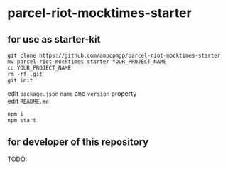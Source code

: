 # parcel-riot-mocktimes-starter


## for use as starter-kit

```shell
git clone https://github.com/ampcpmgp/parcel-riot-mocktimes-starter
mv parcel-riot-mocktimes-starter YOUR_PROJECT_NAME
cd YOUR_PROJECT_NAME
rm -rf .git
git init
```

edit `package.json` `name` and `version` property  
edit `README.md`

```shell
npm i
npm start
```

## for developer of this repository

TODO:

